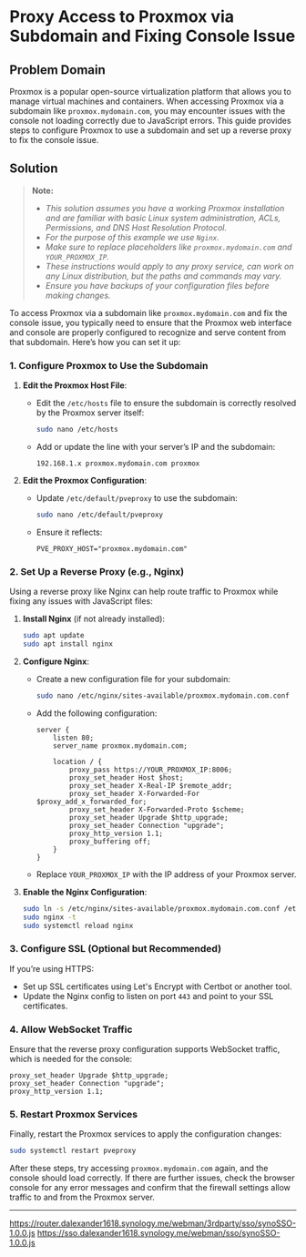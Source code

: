 # Proxy Access to Proxmox via Subdomain and Fixing Console Issue

## Problem Domain

Proxmox is a popular open-source virtualization platform that allows you to manage 
virtual machines and containers. When accessing Proxmox via a subdomain like 
`proxmox.mydomain.com`, you may encounter issues with the console not loading correctly 
due to JavaScript errors. This guide provides steps to configure Proxmox to use a subdomain 
and set up a reverse proxy to fix the console issue.

## Solution
 
> **Note:**
> - *This solution assumes you have a working Proxmox installation and are familiar 
> with basic Linux system administration, ACLs, Permissions, and DNS Host Resolution Protocol.*
> - *For the purpose of this example we use `Nginx`.*
> - *Make sure to replace placeholders like `proxmox.mydomain.com` and `YOUR_PROXMOX_IP`.*
> - *These instructions would apply to any proxy service, can work on any Linux distribution, 
> but the paths and commands may vary.*
> - *Ensure you have backups of your configuration files before making changes.*

To access Proxmox via a subdomain like `proxmox.mydomain.com` and fix the console 
issue, you typically need to ensure that the Proxmox web interface and console are 
properly configured to recognize and serve content from that subdomain. Here’s how 
you can set it up:

### 1. Configure Proxmox to Use the Subdomain

1. **Edit the Proxmox Host File**:
    - Edit the `/etc/hosts` file to ensure the subdomain is correctly resolved by the Proxmox server itself:
      ```bash
      sudo nano /etc/hosts
      ```
    - Add or update the line with your server’s IP and the subdomain:
      ```
      192.168.1.x proxmox.mydomain.com proxmox
      ```

2. **Edit the Proxmox Configuration**:
    - Update `/etc/default/pveproxy` to use the subdomain:
      ```bash
      sudo nano /etc/default/pveproxy
      ```
    - Ensure it reflects:
      ```
      PVE_PROXY_HOST="proxmox.mydomain.com"
      ```

### 2. Set Up a Reverse Proxy (e.g., Nginx)
Using a reverse proxy like Nginx can help route traffic to Proxmox while fixing any issues with JavaScript files:

1. **Install Nginx** (if not already installed):
   ```bash
   sudo apt update
   sudo apt install nginx
   ```

2. **Configure Nginx**:
    - Create a new configuration file for your subdomain:
      ```bash
      sudo nano /etc/nginx/sites-available/proxmox.mydomain.com.conf
      ```
    - Add the following configuration:
      ```nginx
      server {
          listen 80;
          server_name proxmox.mydomain.com;
 
          location / {
              proxy_pass https://YOUR_PROXMOX_IP:8006;
              proxy_set_header Host $host;
              proxy_set_header X-Real-IP $remote_addr;
              proxy_set_header X-Forwarded-For $proxy_add_x_forwarded_for;
              proxy_set_header X-Forwarded-Proto $scheme;
              proxy_set_header Upgrade $http_upgrade;
              proxy_set_header Connection "upgrade";
              proxy_http_version 1.1;
              proxy_buffering off;
          }
      }
      ```
    - Replace `YOUR_PROXMOX_IP` with the IP address of your Proxmox server.

3. **Enable the Nginx Configuration**:
   ```bash
   sudo ln -s /etc/nginx/sites-available/proxmox.mydomain.com.conf /etc/nginx/sites-enabled/
   sudo nginx -t
   sudo systemctl reload nginx
   ```

### 3. Configure SSL (Optional but Recommended)
If you’re using HTTPS:
- Set up SSL certificates using Let's Encrypt with Certbot or another tool.
- Update the Nginx config to listen on port `443` and point to your SSL certificates.

### 4. Allow WebSocket Traffic
Ensure that the reverse proxy configuration supports WebSocket traffic, which is needed for the console:

```nginx
proxy_set_header Upgrade $http_upgrade;
proxy_set_header Connection "upgrade";
proxy_http_version 1.1;
```

### 5. Restart Proxmox Services
Finally, restart the Proxmox services to apply the configuration changes:

```bash
sudo systemctl restart pveproxy
```

After these steps, try accessing `proxmox.mydomain.com` again, and the console should load correctly. If there are further issues, check the browser console for any error messages and confirm that the firewall settings allow traffic to and from the Proxmox server.

---
https://router.dalexander1618.synology.me/webman/3rdparty/sso/synoSSO-1.0.0.js
https://sso.dalexander1618.synology.me/webman/sso/synoSSO-1.0.0.js
